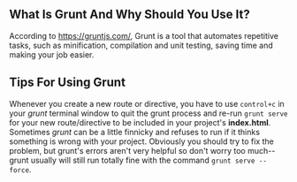 ## What Is Grunt And Why Should You Use It?
According to https://gruntjs.com/, Grunt is a tool that automates repetitive tasks, such as minification, compilation and unit testing, saving time and making your job easier. 

## Tips For Using Grunt
Whenever you create a new route or directive, you have to use `control+c` in your _grunt_ terminal window to quit the grunt process and re-run `grunt serve` for your new route/directive to be included in your project's **index.html**. Sometimes _grunt_ can be a little finnicky and refuses to run if it thinks something is wrong with your project. Obviously you should try to fix the problem, but grunt's errors aren't very helpful so don't worry too much--grunt usually will still run totally fine with the command `grunt serve --force`.
